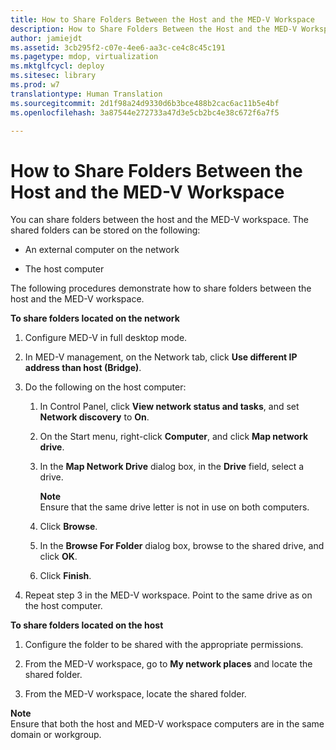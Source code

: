 ```yaml
---
title: How to Share Folders Between the Host and the MED-V Workspace
description: How to Share Folders Between the Host and the MED-V Workspace
author: jamiejdt
ms.assetid: 3cb295f2-c07e-4ee6-aa3c-ce4c8c45c191
ms.pagetype: mdop, virtualization
ms.mktglfcycl: deploy
ms.sitesec: library
ms.prod: w7
translationtype: Human Translation
ms.sourcegitcommit: 2d1f98a24d9330d6b3bce488b2cac6ac11b5e4bf
ms.openlocfilehash: 3a87544e272733a47d3e5cb2bc4e38c672f6a7f5

---
```



# How to Share Folders Between the Host and the MED-V Workspace


You can share folders between the host and the MED-V workspace. The shared folders can be stored on the following:

-   An external computer on the network

-   The host computer

The following procedures demonstrate how to share folders between the host and the MED-V workspace.

**To share folders located on the network**

1.  Configure MED-V in full desktop mode.

2.  In MED-V management, on the Network tab, click **Use different IP address than host (Bridge)**.

3.  Do the following on the host computer:

    1.  In Control Panel, click **View network status and tasks**, and set **Network discovery** to **On**.

    2.  On the Start menu, right-click **Computer**, and click **Map network drive**.

    3.  In the **Map Network Drive** dialog box, in the **Drive** field, select a drive.

        **Note**  
        Ensure that the same drive letter is not in use on both computers.

         

    4.  Click **Browse**.

    5.  In the **Browse For Folder** dialog box, browse to the shared drive, and click **OK**.

    6.  Click **Finish**.

4.  Repeat step 3 in the MED-V workspace. Point to the same drive as on the host computer.

**To share folders located on the host**

1.  Configure the folder to be shared with the appropriate permissions.

2.  From the MED-V workspace, go to **My network places** and locate the shared folder.

3.  From the MED-V workspace, locate the shared folder.

**Note**  
Ensure that both the host and MED-V workspace computers are in the same domain or workgroup.

 

 

 








<!--HONumber=Jun16_HO4-->


